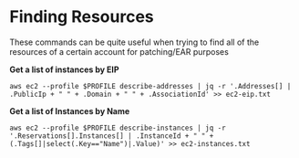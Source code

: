 # Finding Resources

These commands can be quite useful when trying to find all of the resources of a certain account for patching/EAR purposes

**Get a list of instances by EIP**
```
aws ec2 --profile $PROFILE describe-addresses | jq -r '.Addresses[] | .PublicIp + " " + .Domain + " " + .AssociationId' >> ec2-eip.txt
```

**Get a list of Instances by Name**
~~~
aws ec2 --profile $PROFILE describe-instances | jq -r '.Reservations[].Instances[] | .InstanceId + " " + (.Tags[]|select(.Key=="Name")|.Value)' >> ec2-instances.txt
~~~